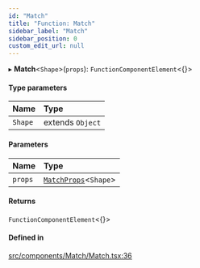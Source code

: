 ```yaml
---
id: "Match"
title: "Function: Match"
sidebar_label: "Match"
sidebar_position: 0
custom_edit_url: null
---
```


▸ **Match**<`Shape`\>(`props`): `FunctionComponentElement`<{}\>

#### Type parameters

| Name | Type |
| :------ | :------ |
| `Shape` | extends `Object` |

#### Parameters

| Name | Type |
| :------ | :------ |
| `props` | [`MatchProps`](../interfaces/MatchProps)<`Shape`\> |

#### Returns

`FunctionComponentElement`<{}\>

#### Defined in

[src/components/Match/Match.tsx:36](https://github.com/ythecombinator/react-matchez/blob/b285763/src/components/Match/Match.tsx#L36)
